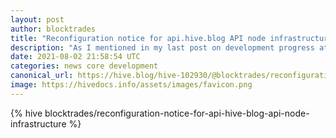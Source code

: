 ```yaml
---
layout: post
author: blocktrades
title: "Reconfiguration notice for api.hive.blog API node infrastructure"
description: "As I mentioned in my last post on development progress at BlockTrades, we’ve been asking Hive-based apps to change the way they broadcast transactions."
date: 2021-08-02 21:58:54 UTC
categories: news core development
canonical_url: https://hive.blog/hive-102930/@blocktrades/reconfiguration-notice-for-api-hive-blog-api-node-infrastructure
image: https://hivedocs.info/assets/images/favicon.png
---
```

{% hive blocktrades/reconfiguration-notice-for-api-hive-blog-api-node-infrastructure %}
